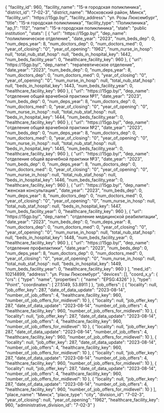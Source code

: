 {
    "facility_id": 960,
    "facility_name": "15-я городская поликлиника",
    "district_id": "7-02-3",
    "district_name": "Московский район, Минск",
    "facility_url": "https:\/\/15gp.by\/",
    "facility_address": "ул. Розы Люксембург",
    "title": "15-я городская поликлиника",
    "facility_type": "Поликлиника",
    "ap_1": "112",
    "name": "15-я городская поликлиника",
    "state": "public institution",
    "stats": [
        {
            "url": "https:\/\/15gp.by\/",
            "dep_name": "поликлиническое отделение",
            "date_year": "2023",
            "num_beds_dep": 0,
            "num_deps_year": 8,
            "num_doctors_dep": 0,
            "num_doctors_med": 0,
            "year_of_closing": "0",
            "year_of_opening": "1962",
            "num_nurse_in_hosp": null,
            "total_nub_staf_hosp": null,
            "beds_in_hospital_key": 1442,
            "num_beds_facility_year": 0,
            "healthcare_facility_key": 960
        },
        {
            "url": "https:\/\/15gp.by\/",
            "dep_name": "терапевтическое отделение",
            "date_year": "2023",
            "num_beds_dep": 0,
            "num_deps_year": 8,
            "num_doctors_dep": 0,
            "num_doctors_med": 0,
            "year_of_closing": "0",
            "year_of_opening": "0",
            "num_nurse_in_hosp": null,
            "total_nub_staf_hosp": null,
            "beds_in_hospital_key": 1443,
            "num_beds_facility_year": 0,
            "healthcare_facility_key": 960
        },
        {
            "url": "https:\/\/15gp.by\/",
            "dep_name": "отделение общей врачебной практики №1",
            "date_year": "2023",
            "num_beds_dep": 0,
            "num_deps_year": 8,
            "num_doctors_dep": 0,
            "num_doctors_med": 0,
            "year_of_closing": "0",
            "year_of_opening": "0",
            "num_nurse_in_hosp": null,
            "total_nub_staf_hosp": null,
            "beds_in_hospital_key": 1444,
            "num_beds_facility_year": 0,
            "healthcare_facility_key": 960
        },
        {
            "url": "https:\/\/15gp.by\/",
            "dep_name": "отделение общей врачебной практики №2",
            "date_year": "2023",
            "num_beds_dep": 0,
            "num_deps_year": 8,
            "num_doctors_dep": 0,
            "num_doctors_med": 0,
            "year_of_closing": "0",
            "year_of_opening": "0",
            "num_nurse_in_hosp": null,
            "total_nub_staf_hosp": null,
            "beds_in_hospital_key": 1445,
            "num_beds_facility_year": 0,
            "healthcare_facility_key": 960
        },
        {
            "url": "https:\/\/15gp.by\/",
            "dep_name": "отделение общей врачебной практики №3",
            "date_year": "2023",
            "num_beds_dep": 0,
            "num_deps_year": 8,
            "num_doctors_dep": 0,
            "num_doctors_med": 0,
            "year_of_closing": "0",
            "year_of_opening": "0",
            "num_nurse_in_hosp": null,
            "total_nub_staf_hosp": null,
            "beds_in_hospital_key": 1446,
            "num_beds_facility_year": 0,
            "healthcare_facility_key": 960
        },
        {
            "url": "https:\/\/15gp.by\/",
            "dep_name": "женская консультация",
            "date_year": "2023",
            "num_beds_dep": 0,
            "num_deps_year": 8,
            "num_doctors_dep": 0,
            "num_doctors_med": 0,
            "year_of_closing": "0",
            "year_of_opening": "0",
            "num_nurse_in_hosp": null,
            "total_nub_staf_hosp": null,
            "beds_in_hospital_key": 1447,
            "num_beds_facility_year": 0,
            "healthcare_facility_key": 960
        },
        {
            "url": "https:\/\/15gp.by\/",
            "dep_name": "отделение медицинской реабилитации",
            "date_year": "2023",
            "num_beds_dep": 0,
            "num_deps_year": 8,
            "num_doctors_dep": 0,
            "num_doctors_med": 0,
            "year_of_closing": "0",
            "year_of_opening": "0",
            "num_nurse_in_hosp": null,
            "total_nub_staf_hosp": null,
            "beds_in_hospital_key": 1448,
            "num_beds_facility_year": 0,
            "healthcare_facility_key": 960
        },
        {
            "url": "https:\/\/15gp.by\/",
            "dep_name": "отделение профилактики",
            "date_year": "2023",
            "num_beds_dep": 0,
            "num_deps_year": 8,
            "num_doctors_dep": 0,
            "num_doctors_med": 0,
            "year_of_closing": "0",
            "year_of_opening": "0",
            "num_nurse_in_hosp": null,
            "total_nub_staf_hosp": null,
            "beds_in_hospital_key": 1449,
            "num_beds_facility_year": 0,
            "healthcare_facility_key": 960
        }
    ],
    "med_id": 10214899,
    "address": "ул. Розы Люксембург",
    "devices": [],
    "coord_x_y": {
        "crs": {
            "type": "name",
            "properties": {
                "name": "EPSG:4326"
            }
        },
        "type": "Point",
        "coordinates": [
            27.5149,
            53.8911
        ]
    },
    "job_offers": [
        {
            "locality": null,
            "job_offer_key": 287,
            "date_of_data_update": "2023-08-14",
            "number_of_job_offers": 4,
            "healthcare_facility_key": 960,
            "number_of_job_offers_for_midlevel": 10
        },
        {
            "locality": null,
            "job_offer_key": 287,
            "date_of_data_update": "2023-08-14",
            "number_of_job_offers": 4,
            "healthcare_facility_key": 960,
            "number_of_job_offers_for_midlevel": 10
        },
        {
            "locality": null,
            "job_offer_key": 287,
            "date_of_data_update": "2023-08-14",
            "number_of_job_offers": 4,
            "healthcare_facility_key": 960,
            "number_of_job_offers_for_midlevel": 10
        },
        {
            "locality": null,
            "job_offer_key": 287,
            "date_of_data_update": "2023-08-14",
            "number_of_job_offers": 4,
            "healthcare_facility_key": 960,
            "number_of_job_offers_for_midlevel": 10
        },
        {
            "locality": null,
            "job_offer_key": 287,
            "date_of_data_update": "2023-08-14",
            "number_of_job_offers": 4,
            "healthcare_facility_key": 960,
            "number_of_job_offers_for_midlevel": 10
        },
        {
            "locality": null,
            "job_offer_key": 287,
            "date_of_data_update": "2023-08-14",
            "number_of_job_offers": 4,
            "healthcare_facility_key": 960,
            "number_of_job_offers_for_midlevel": 10
        },
        {
            "locality": null,
            "job_offer_key": 287,
            "date_of_data_update": "2023-08-14",
            "number_of_job_offers": 4,
            "healthcare_facility_key": 960,
            "number_of_job_offers_for_midlevel": 10
        },
        {
            "locality": null,
            "job_offer_key": 287,
            "date_of_data_update": "2023-08-14",
            "number_of_job_offers": 4,
            "healthcare_facility_key": 960,
            "number_of_job_offers_for_midlevel": 10
        }
    ],
    "place_name": "Минск",
    "place_type": "city",
    "division_id": "7-02-3",
    "year_of_closing": null,
    "year_of_opening": "1962",
    "healthcare_facility_key": 960,
    "administrative_division_id": "7-02-3"
}